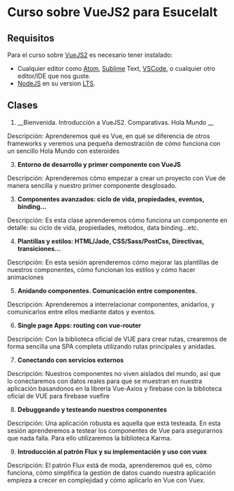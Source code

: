 # Curso sobre VueJS2 para EsucelaIt

## Requisitos

Para el curso sobre [VueJS2](https://vuejs.org/) es necesario tener instalado:

* Cualquier editor como [Atom](https://atom.io/), [Sublime](https://www.sublimetext.com/) Text, [VSCode](https://code.visualstudio.com/), o cualquier otro editor/IDE que nos guste.
* [NodeJS](https://nodejs.org/es/) en su version [LTS](https://nodejs.org/es/download/).

## Clases

1. __Bienvenida. Introducción a VueJS2. Comparativas. Hola Mundo __

  Descripción: Aprenderemos qué es Vue, en qué se diferencia de otros frameworks y veremos una pequeña demostración de cómo funciona con un sencillo Hola Mundo con esteroides

3. __Entorno de desarrollo y primer componente con VueJS__

  Descripción: Aprenderemos cómo empezar a crear un proyecto con Vue de manera sencilla y nuestro primer componente desglosado.

3. __Componentes avanzados: ciclo de vida, propiedades, eventos, binding…__

  Descripción: Es esta clase aprenderemos cómo funciona un componente en detalle: su ciclo de vida, propiedades, métodos, data binding...etc.

4. __Plantillas y estilos: HTML/Jade, CSS/Sass/PostCss, Directivas, transiciones…__

  Descripción: En esta sesión aprenderemos cómo mejorar las plantillas de nuestros componentes, cómo funcionan los estilos y cómo hacer animaciones

5. __Anidando componentes. Comunicación entre componentes.__

  Descripción: Aprenderemos a interrelacionar componentes, anidarlos, y comunicarlos entre ellos mediante datos y eventos.

6. __Single page Apps: routing con vue-router__

  Descripción: Con la biblioteca oficial de VUE para crear rutas, crearemos de forma sencilla una SPA completa utilizando rutas principales y anidadas.

7. __Conectando con servicios externos__

  Descripción: Nuestros componentes no viven aislados del mundo, así que lo conectaremos con datos reales para que se muestran en nuestra aplicación basandonos en la librería Vue-Axios y firebase con la biblioteca oficial de VUE para firebase vuefire

8. __Debuggeando y testeando nuestros componentes__

  Descripción: Una aplicación robusta es aquella que está testeada. En esta sesión aprenderemos a testear los componentes de Vue para asegurarnos que nada falla. Para ello utilizaremos la biblioteca Karma.

9. __Introducción al patrón Flux y su implementación y uso con vuex__

  Descripción: El patrón Flux está de moda, aprenderemos qué es, cómo funciona, cómo simplifica la gestión de datos cuando nuestra aplicación empieza a crecer en complejidad y cómo aplicarlo en Vue con Vuex.
